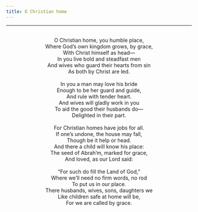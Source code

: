 ```yaml
---
title: O Christian home
---
```


---
<center>
<br/>
O Christian home, you humble place,<br/>
Where God’s own kingdom grows, by grace,<br/>
With Christ himself as head—<br/>
In you live bold and steadfast men<br/>
And wives who guard their hearts from sin<br/>
As both by Christ are led.<br/>
<br/>
In you a man may love his bride<br/>
Enough to be her guard and guide,<br/>
And rule with tender heart.<br/>
And wives will gladly work in you<br/>
To aid the good their husbands do—<br/>
Delighted in their part.<br/>
<br/>
For Christian homes have jobs for all.<br/>
If one’s undone, the house may fall,<br/>
Though be it help or head.<br/>
And there a child will know his place:<br/>
The seed of Abrah’m, marked for grace,<br/>
And loved, as our Lord said:<br/>
<br/>
“For such do fill the Land of God,”<br/>
Where we’ll need no firm words, no rod<br/>
To put us in our place.<br/>
There husbands, wives, sons, daughters we<br/>
Like children safe at home will be,<br/>
For we are called by grace. <br/>

</center>